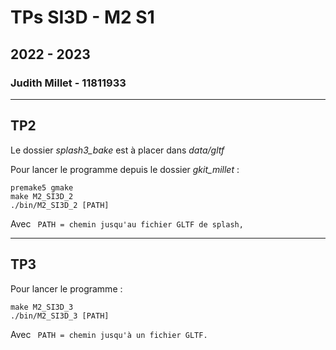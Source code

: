# TPs SI3D - M2 S1
## 2022 - 2023

### Judith Millet - 11811933

---
## TP2

Le dossier *splash3_bake* est à placer dans *data/gltf*

Pour lancer le programme depuis le dossier *gkit_millet* :
```
premake5 gmake
make M2_SI3D_2
./bin/M2_SI3D_2 [PATH]
```

Avec ``` PATH = chemin jusqu'au fichier GLTF de splash,``` <br/>

---
## TP3

Pour lancer le programme :
```
make M2_SI3D_3
./bin/M2_SI3D_3 [PATH]
```

Avec ``` PATH = chemin jusqu'à un fichier GLTF.``` <br/>